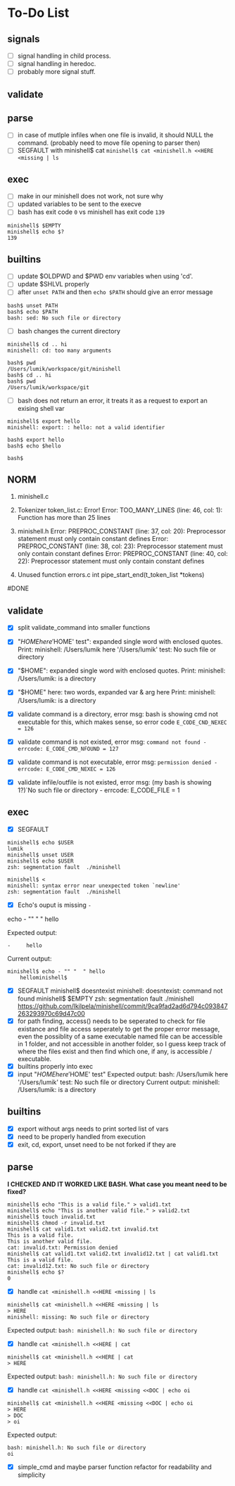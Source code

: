 # To-Do List

## signals
- [ ] signal handling in child process.
- [ ] signal handling in heredoc.
- [ ] probably more signal stuff.

## validate
## parse
- [ ] in case of mutlple infiles when one file is invalid, it should NULL the command. (probably need to move file opening to parser then)
- [ ] SEGFAULT with minishell$ cat `minishell$ cat <minishell.h <<HERE <missing | ls`

## exec
- [ ] make in our minishell does not work, not sure why
- [ ] updated variables to be sent to the execve
- [ ] bash has exit code `0` vs minishell has exit code `139`
```
minishell$ $EMPTY
minishell$ echo $?
139
```

## builtins
- [ ] update $OLDPWD and $PWD env variables when using 'cd'.
- [ ] update $SHLVL properly
- [ ] after `unset PATH` and then `echo $PATH` should give an error message
```
bash$ unset PATH
bash$ echo $PATH
bash: sed: No such file or directory
```

- [ ] bash changes the current directory 
```
minishell$ cd .. hi
minishell: cd: too many arguments
```
```
bash$ pwd
/Users/lumik/workspace/git/minishell
bash$ cd .. hi
bash$ pwd
/Users/lumik/workspace/git
```

- [ ] bash does not return an error, it treats it as a request to export an exising shell var
```
minishell$ export hello
minishell: export: : hello: not a valid identifier

bash$ export hello
bash$ echo $hello

bash$ 
```

## NORM

1. minishell.c

2. Tokenizer
token_list.c: Error!
Error: TOO_MANY_LINES       (line:  46, col:   1):      Function has more than 25 lines

3. minishell.h
Error: PREPROC_CONSTANT     (line:  37, col:  20):      Preprocessor statement must only contain constant defines
Error: PREPROC_CONSTANT     (line:  38, col:  23):      Preprocessor statement must only contain constant defines
Error: PREPROC_CONSTANT     (line:  40, col:  22):      Preprocessor statement must only contain constant defines

4. Unused function
errors.c
int	pipe_start_end(t_token_list *tokens)

#DONE

## validate
- [x] split validate_command into smaller functions
- [x] "$HOME here '$HOME' test": expanded single word with enclosed quotes. Print: minishell: /Users/lumik here '/Users/lumik' test: No such file or directory

- [x] "$HOME": expanded single word with enclosed quotes.
Print: minishell: /Users/lumik: is a directory

- [x] "$HOME" here: two words, expanded var & arg here
Print: minishell: /Users/lumik: is a directory

- [x] validate command is a directory, error msg: bash is showing cmd not executable for this, which makes sense, so error code `E_CODE_CND_NEXEC = 126`
- [x] validate command is not existed, error msg: `command not found - errcode: E_CODE_CMD_NFOUND = 127`
- [x] validate command is not executable, error msg: `permission denied - errcode: E_CODE_CMD_NEXEC = 126`
- [x] validate infile/outfile is not existed, error msg: (my bash is showing 1?)`No such file or directory - errcode: E_CODE_FILE = 1

## exec
- [x] SEGFAULT
```
minishell$ echo $USER
lumik
minishell$ unset USER
minishell$ echo $USER
zsh: segmentation fault  ./minishell
```
```
minishell$ <
minishell: syntax error near unexpected token `newline'
zsh: segmentation fault  ./minishell
```

- [x] Echo's ouput is missing `-`

echo - "" "  " hello

Expected output: 
```
-     hello
```

Current output:
```
minishell$ echo - "" "  " hello
    hellominishell$ 
```

- [x] SEGFAULT
minishell$ doesntexist
minishell: doesntexist: command not found
minishell$ $EMPTY
zsh: segmentation fault  ./minishell
https://github.com/lkilpela/minishell/commit/9ca9fad2ad6d794c093847263293970c69d47c00
- [x] for path finding, access() needs to be seperated to check for file existance and file access seperately to get the proper error message, even the possiblity of a same executable named file can be accessible in 1 folder, and not accessible in another folder, so I guess keep track of where the files exist and then find which one, if any, is accessible / executable.
- [x] builtins properly into exec
- [x] input "$HOME here '$HOME' test"
Expected output:
bash: /Users/lumik here '/Users/lumik' test: No such file or directory
Current output:
minishell: /Users/lumik: is a directory

## builtins
- [x] export without args needs to print sorted list of vars
- [x] need to be properly handled from execution
- [x] exit, cd, export, unset need to be not forked if they are 

## parse
**I CHECKED AND IT WORKED LIKE BASH. What case you meant need to be fixed?**
```
minishell$ echo "This is a valid file." > valid1.txt
minishell$ echo "This is another valid file." > valid2.txt
minishell$ touch invalid.txt
minishell$ chmod -r invalid.txt
minishell$ cat valid1.txt valid2.txt invalid.txt
This is a valid file.
This is another valid file.
cat: invalid.txt: Permission denied
minishell$ cat valid1.txt valid2.txt invalid12.txt | cat valid1.txt
This is a valid file.
cat: invalid12.txt: No such file or directory
minishell$ echo $?
0
```
- [x] handle `cat <minishell.h <<HERE <missing | ls`
```
minishell$ cat <minishell.h <<HERE <missing | ls
> HERE
minishell: missing: No such file or directory
```
Expected output: `bash: minishell.h: No such file or directory`

- [x] handle `cat <minishell.h <<HERE | cat`
```
minishell$ cat <minishell.h <<HERE | cat
> HERE
```
Expected output: `bash: minishell.h: No such file or directory`

- [x] handle `cat <minishell.h <<HERE <missing <<DOC | echo oi`
```
minishell$ cat <minishell.h <<HERE <missing <<DOC | echo oi
> HERE
> DOC
> oi
```
Expected output:
```
bash: minishell.h: No such file or directory
oi
```
- [x] simple_cmd and maybe parser function refactor for readability and simplicity